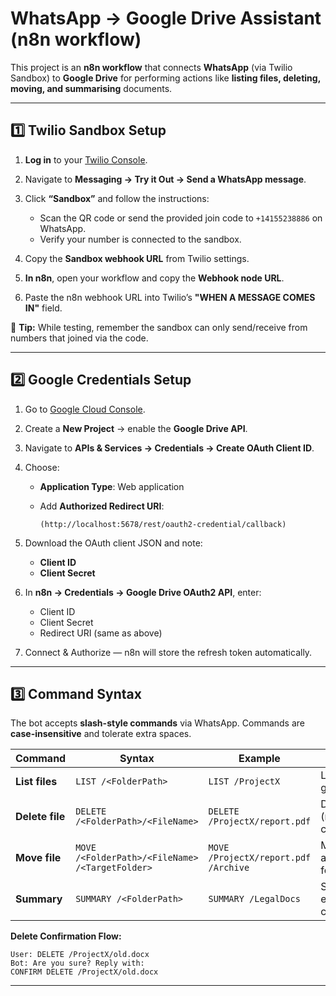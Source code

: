 
# WhatsApp → Google Drive Assistant (n8n workflow)

This project is an **n8n workflow** that connects **WhatsApp** (via Twilio Sandbox) to **Google Drive** for performing actions like **listing files, deleting, moving, and summarising** documents.

---

## 1️⃣ Twilio Sandbox Setup

1. **Log in** to your [Twilio Console](https://www.twilio.com/console).
2. Navigate to **Messaging → Try it Out → Send a WhatsApp message**.
3. Click **“Sandbox”** and follow the instructions:

   * Scan the QR code or send the provided join code to `+14155238886` on WhatsApp.
   * Verify your number is connected to the sandbox.
4. Copy the **Sandbox webhook URL** from Twilio settings.
5. **In n8n**, open your workflow and copy the **Webhook node URL**.
6. Paste the n8n webhook URL into Twilio’s **"WHEN A MESSAGE COMES IN"** field.

📌 **Tip:** While testing, remember the sandbox can only send/receive from numbers that joined via the code.

---

## 2️⃣ Google Credentials Setup

1. Go to [Google Cloud Console](https://console.cloud.google.com/).
2. Create a **New Project** → enable the **Google Drive API**.
3. Navigate to **APIs & Services → Credentials → Create OAuth Client ID**.
4. Choose:

   * **Application Type**: Web application
   * Add **Authorized Redirect URI**:

     ```
     (http://localhost:5678/rest/oauth2-credential/callback)
     ```
5. Download the OAuth client JSON and note:

   * **Client ID**
   * **Client Secret**
6. In **n8n → Credentials → Google Drive OAuth2 API**, enter:

   * Client ID
   * Client Secret
   * Redirect URI (same as above)
7. Connect & Authorize — n8n will store the refresh token automatically.

---

## 3️⃣ Command Syntax

The bot accepts **slash-style commands** via WhatsApp. Commands are **case-insensitive** and tolerate extra spaces.

| Command         | Syntax                                          | Example                              | Action                               |
| --------------- | ----------------------------------------------- | ------------------------------------ | ------------------------------------ |
| **List files**  | `LIST /<FolderPath>`                            | `LIST /ProjectX`                     | Lists files in given folder          |
| **Delete file** | `DELETE /<FolderPath>/<FileName>`               | `DELETE /ProjectX/report.pdf`        | Deletes file (requires confirmation) |
| **Move file**   | `MOVE /<FolderPath>/<FileName> /<TargetFolder>` | `MOVE /ProjectX/report.pdf /Archive` | Moves file to another folder         |
| **Summary**     | `SUMMARY /<FolderPath>`                         | `SUMMARY /LegalDocs`                 | Summarises each file’s contents      |

**Delete Confirmation Flow:**

```
User: DELETE /ProjectX/old.docx
Bot: Are you sure? Reply with:
CONFIRM DELETE /ProjectX/old.docx
```

---

